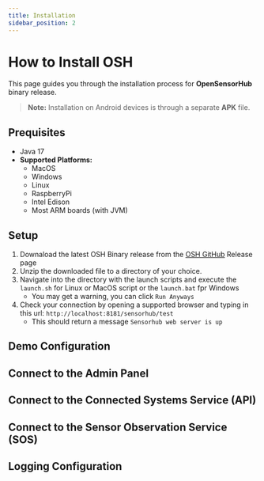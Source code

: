 ```yaml
---
title: Installation
sidebar_position: 2
---
```


# How to Install OSH

This page guides you through the installation process for **OpenSensorHub** binary release. 


> **Note:** Installation on Android devices is through a separate **APK** file. 


## Prequisites
- Java 17
- **Supported Platforms:**
    - MacOS
    - Windows
    - Linux
    - RaspberryPi
    - Intel Edison
    - Most ARM boards (with JVM)

## Setup
1. Downaload the latest OSH Binary release from the [OSH GitHub](https://github.com/opensensorhub/osh-core/releases) Release page
2. Unzip the downloaded file to a directory of your choice.
3. Navigate into the directory with the launch scripts and execute the `launch.sh` for Linux or MacOS script or the `launch.bat` fpr Windows
    - You may get a warning, you can click `Run Anyways`
3. Check your connection by opening a supported browser and typing in this url: `http://localhost:8181/sensorhub/test`
    - This should return a message  `Sensorhub web server is up`



## Demo Configuration

## Connect to the Admin Panel

## Connect to the Connected Systems Service (API)

## Connect to the Sensor Observation Service (SOS)

## Logging Configuration


